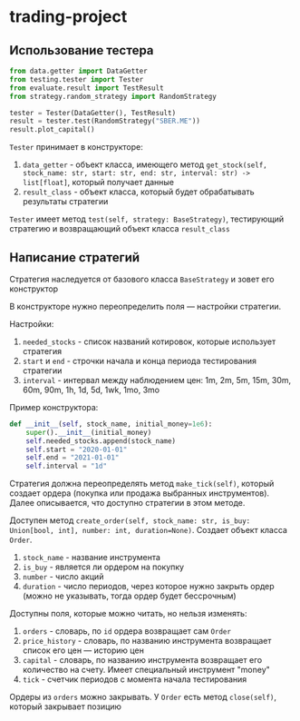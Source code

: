# trading-project

## Использование тестера

```python
from data.getter import DataGetter
from testing.tester import Tester
from evaluate.result import TestResult
from strategy.random_strategy import RandomStrategy

tester = Tester(DataGetter(), TestResult)
result = tester.test(RandomStrategy("SBER.ME"))
result.plot_capital()
```

```Tester``` принимает в конструкторе:
1. ```data_getter``` - объект класса, имеющего метод ```get_stock(self, stock_name: str, start: str, end: str, interval: str) -> list[float]```, который получает данные
2. ```result_class``` - объект класса, который будет обрабатывать результаты стратегии

```Tester``` имеет метод ```test(self, strategy: BaseStrategy)```, тестирующий стратегию и возвращающий объект класса ```result_class```

## Написание стратегий

Стратегия наследуется от базового класса ```BaseStrategy``` и зовет его конструктор

В конструкторе нужно переопределить поля — настройки стратегии. 

Настройки:
1. ```needed_stocks``` - список названий котировок, которые использует стратегия
2. ```start``` и ```end``` - строчки начала и конца периода тестирования стратегии
3. ```interval``` - интервал между наблюдением цен: 1m, 2m, 5m, 15m, 30m, 60m, 90m, 1h, 1d, 5d, 1wk, 1mo, 3mo

Пример конструктора:

```python
def __init__(self, stock_name, initial_money=1e6):
    super().__init__(initial_money)
    self.needed_stocks.append(stock_name)
    self.start = "2020-01-01"
    self.end = "2021-01-01"
    self.interval = "1d"
```

Стратегия должна переопределять метод ```make_tick(self)```, который создает ордера (покупка или продажа выбранных инструментов).
Далее описывается, что доступно стратегии в этом методе.

Доступен метод ```create_order(self, stock_name: str, is_buy: Union[bool, int], number: int, duration=None)```. Создает объект класса ```Order```.

1. ```stock_name``` - название инструмента
2. ```is_buy``` - является ли ордером на покупку
3. ```number``` - число акций
4. ```duration``` - число периодов, через которое нужно закрыть ордер (можно не указывать, тогда ордер будет бессрочным)

Доступны поля, которые можно читать, но нельзя изменять:

1. ```orders``` - словарь, по ```id``` ордера возвращает сам ```Order```
2. ```price_history``` - словарь, по названию инструмента возвращает список его цен — историю цен
3. ```capital``` - словарь, по названию инструмента возвращает его количество на счету. Имеет специальный инструмент "money"
4. ```tick``` - счетчик периодов с момента начала тестирования

Ордеры из ```orders``` можно закрывать. У ```Order``` есть метод ```close(self)```, который закрывает позицию

